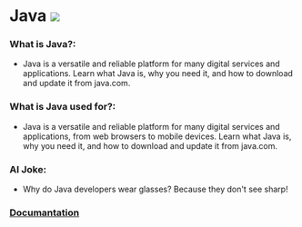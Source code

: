 # Java ![](https://www.tiobe.com/wp-content/themes/tiobe/tiobe-index/images/Java.png)
### What is Java?:
- Java is a versatile and reliable platform for many digital services and applications. Learn what Java is, why you need it, and how to download and update it from java.com.

### What is Java used for?:
- Java is a versatile and reliable platform for many digital services and applications, from web browsers to mobile devices. Learn what Java is, why you need it, and how to download and update it from java.com.

### AI Joke:
- Why do Java developers wear glasses?  Because they don't see sharp!

### [Documantation](https://docs.oracle.com/en/java/)